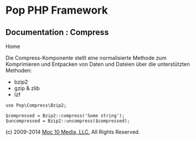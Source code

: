 Pop PHP Framework
=================

Documentation : Compress
------------------------

Home

Die Compress-Komponente stellt eine normalisierte Methode zum
Komprimieren und Entpacken von Daten und Dateien über die unterstützten
Methoden:

-   bzip2
-   gzip & zlib
-   lzf

<!-- -->

    use Pop\Compress\Bzip2;

    $compressed = Bzip2::compress('Some string');
    $uncompressed = Bzip2::uncompress($compressed);

\(c) 2009-2014 [Moc 10 Media, LLC.](http://www.moc10media.com) All
Rights Reserved.
